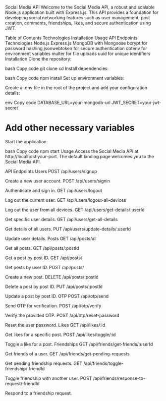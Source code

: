 Social Media API
Welcome to the Social Media API, a robust and scalable Node.js application built with Express.js. This API provides a foundation for developing social networking features such as user management, post creation, comments, friendships, likes, and secure authentication using JWT.

Table of Contents
Technologies
Installation
Usage
API Endpoints
Technologies
Node.js
Express.js
MongoDB with Mongoose
bcrypt for password hashing
jsonwebtoken for secure authentication
dotenv for environment variables
multer for file uploads
uuid for unique identifiers
Installation
Clone the repository:

bash
Copy code
git clone <repository-url>
cd <repository-folder>
Install dependencies:

bash
Copy code
npm install
Set up environment variables:

Create a .env file in the root of the project and add your configuration details:

env
Copy code
DATABASE_URL=your-mongodb-url
JWT_SECRET=your-jwt-secret
# Add other necessary variables
Start the application:

bash
Copy code
npm start
Usage
Access the Social Media API at http://localhost:your-port. The default landing page welcomes you to the Social Media API.

API Endpoints
Users
POST /api/users/signup

Create a new user account.
POST /api/users/signin

Authenticate and sign in.
GET /api/users/logout

Log out the current user.
GET /api/users/logout-all-devices

Log out the user from all devices.
GET /api/users/get-details/:userId

Get specific user details.
GET /api/users/get-all-details

Get details of all users.
PUT /api/users/update-details/:userId

Update user details.
Posts
GET /api/posts/all

Get all posts.
GET /api/posts/:postId

Get a post by post ID.
GET /api/posts/

Get posts by user ID.
POST /api/posts/

Create a new post.
DELETE /api/posts/:postId

Delete a post by post ID.
PUT /api/posts/:postId

Update a post by post ID.
OTP
POST /api/otp/send

Send OTP for verification.
POST /api/otp/verify

Verify the provided OTP.
POST /api/otp/reset-password

Reset the user password.
Likes
GET /api/likes/:id

Get likes for a specific post.
POST /api/likes/toggle/:id

Toggle a like for a post.
Friendships
GET /api/friends/get-friends/:userId

Get friends of a user.
GET /api/friends/get-pending-requests

Get pending friendship requests.
GET /api/friends/toggle-friendship/:friendId

Toggle friendship with another user.
POST /api/friends/response-to-request/:friendId

Respond to a friendship request.
